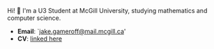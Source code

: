 Hi! 👋 I'm a U3 Student at McGill University, studying mathematics and computer science.
- **Email**: `jake.gameroff@mail.mcgill.ca'
- **CV**: [linked here](https://github.com/jakegameroff/CV/blob/main/cv.pdf)
